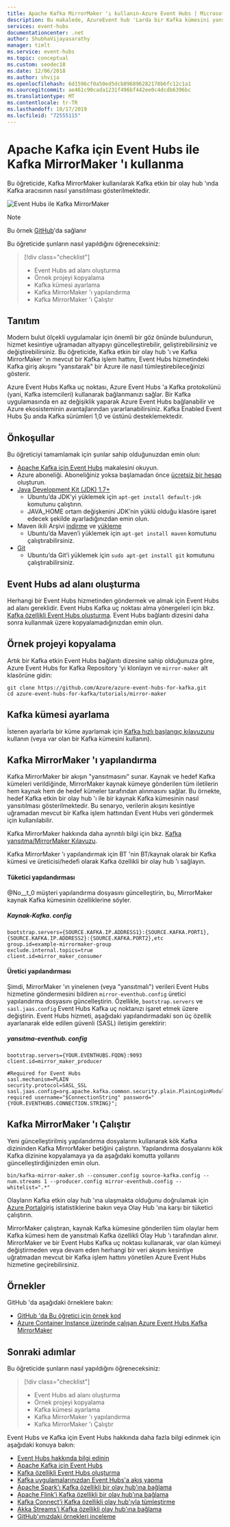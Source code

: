 ```yaml
---
title: Apache Kafka MirrorMaker 'ı kullanın-Azure Event Hubs | Microsoft Docs
description: Bu makalede, AzureEvent hub 'Larda bir Kafka kümesini yansıtmak için Kafka MirrorMaker 'ın nasıl kullanılacağı hakkında bilgi verilmektedir.
services: event-hubs
documentationcenter: .net
author: ShubhaVijayasarathy
manager: timlt
ms.service: event-hubs
ms.topic: conceptual
ms.custom: seodec18
ms.date: 12/06/2018
ms.author: shvija
ms.openlocfilehash: 6d1596cf0a50ed5dcb896896282178b6fc12c1a1
ms.sourcegitcommit: ae461c90cada1231f496bf442ee0c4dcdb6396bc
ms.translationtype: MT
ms.contentlocale: tr-TR
ms.lasthandoff: 10/17/2019
ms.locfileid: "72555115"
---
```

# <a name="use-kafka-mirrormaker-with-event-hubs-for-apache-kafka"></a>Apache Kafka için Event Hubs ile Kafka MirrorMaker 'ı kullanma

Bu öğreticide, Kafka MirrorMaker kullanılarak Kafka etkin bir olay hub 'ında Kafka aracısının nasıl yansıtılması gösterilmektedir.

   ![Event Hubs ile Kafka MirrorMaker](./media/event-hubs-kafka-mirror-maker-tutorial/evnent-hubs-mirror-maker1.png)

> [!NOTE]
> Bu örnek [GitHub](https://github.com/Azure/azure-event-hubs-for-kafka/tree/master/tutorials/mirror-maker)'da sağlanır


Bu öğreticide şunların nasıl yapıldığını öğreneceksiniz:
> [!div class="checklist"]
> * Event Hubs ad alanı oluşturma
> * Örnek projeyi kopyalama
> * Kafka kümesi ayarlama
> * Kafka MirrorMaker 'ı yapılandırma
> * Kafka MirrorMaker 'ı Çalıştır

## <a name="introduction"></a>Tanıtım
Modern bulut ölçekli uygulamalar için önemli bir göz önünde bulundurun, hizmet kesintiye uğramadan altyapıyı güncelleştirebilir, geliştirebilirsiniz ve değiştirebilirsiniz. Bu öğreticide, Kafka etkin bir olay hub 'ı ve Kafka MirrorMaker 'ın mevcut bir Kafka işlem hattını, Event Hubs hizmetindeki Kafka giriş akışını "yansıtarak" bir Azure ile nasıl tümleştirebileceğinizi gösterir. 

Azure Event Hubs Kafka uç noktası, Azure Event Hubs 'a Kafka protokolünü (yani, Kafka istemcileri) kullanarak bağlanmanızı sağlar. Bir Kafka uygulamasında en az değişiklik yaparak Azure Event Hubs bağlanabilir ve Azure ekosisteminin avantajlarından yararlanabilirsiniz. Kafka Enabled Event Hubs Şu anda Kafka sürümleri 1,0 ve üstünü desteklemektedir.

## <a name="prerequisites"></a>Önkoşullar

Bu öğreticiyi tamamlamak için şunlar sahip olduğunuzdan emin olun:

* [Apache Kafka için Event Hubs](event-hubs-for-kafka-ecosystem-overview.md) makalesini okuyun. 
* Azure aboneliği. Aboneliğiniz yoksa başlamadan önce [ücretsiz bir hesap](https://azure.microsoft.com/free/?ref=microsoft.com&utm_source=microsoft.com&utm_medium=docs&utm_campaign=visualstudio) oluşturun.
* [Java Development Kit (JDK) 1.7+](https://aka.ms/azure-jdks)
    * Ubuntu’da JDK’yi yüklemek için `apt-get install default-jdk` komutunu çalıştırın.
    * JAVA_HOME ortam değişkenini JDK’nin yüklü olduğu klasöre işaret edecek şekilde ayarladığınızdan emin olun.
* Maven ikili Arşivi [indirme](https://maven.apache.org/download.cgi) ve [yükleme](https://maven.apache.org/install.html)
    * Ubuntu’da Maven’i yüklemek için `apt-get install maven` komutunu çalıştırabilirsiniz.
* [Git](https://www.git-scm.com/downloads)
    * Ubuntu’da Git’i yüklemek için `sudo apt-get install git` komutunu çalıştırabilirsiniz.

## <a name="create-an-event-hubs-namespace"></a>Event Hubs ad alanı oluşturma

Herhangi bir Event Hubs hizmetinden göndermek ve almak için Event Hubs ad alanı gereklidir. Event Hubs Kafka uç noktası alma yönergeleri için bkz. [Kafka özellikli Event Hubs oluşturma](event-hubs-create.md). Event Hubs bağlantı dizesini daha sonra kullanmak üzere kopyalamadığınızdan emin olun.

## <a name="clone-the-example-project"></a>Örnek projeyi kopyalama

Artık bir Kafka etkin Event Hubs bağlantı dizesine sahip olduğunuza göre, Azure Event Hubs for Kafka Repository 'yi klonlayın ve `mirror-maker` alt klasörüne gidin:

```shell
git clone https://github.com/Azure/azure-event-hubs-for-kafka.git
cd azure-event-hubs-for-kafka/tutorials/mirror-maker
```

## <a name="set-up-a-kafka-cluster"></a>Kafka kümesi ayarlama

İstenen ayarlarla bir küme ayarlamak için [Kafka hızlı başlangıç kılavuzunu](https://kafka.apache.org/quickstart) kullanın (veya var olan bir Kafka kümesini kullanın).

## <a name="configure-kafka-mirrormaker"></a>Kafka MirrorMaker 'ı yapılandırma

Kafka MirrorMaker bir akışın "yansıtmasını" sunar. Kaynak ve hedef Kafka kümeleri verildiğinde, MirrorMaker kaynak kümeye gönderilen tüm iletilerin hem kaynak hem de hedef kümeler tarafından alınmasını sağlar. Bu örnekte, hedef Kafka etkin bir olay hub 'ı ile bir kaynak Kafka kümesinin nasıl yansıtılması gösterilmektedir. Bu senaryo, verilerin akışını kesintiye uğramadan mevcut bir Kafka işlem hattından Event Hubs veri göndermek için kullanılabilir. 

Kafka MirrorMaker hakkında daha ayrıntılı bilgi için bkz. [Kafka yansıtma/MirrorMaker Kılavuzu](https://cwiki.apache.org/confluence/pages/viewpage.action?pageId=27846330).

Kafka MirrorMaker 'ı yapılandırmak için BT 'nin BT/kaynak olarak bir Kafka kümesi ve üreticisi/hedefi olarak Kafka özellikli bir olay hub 'ı sağlayın.

#### <a name="consumer-configuration"></a>Tüketici yapılandırması

@No__t_0 müşteri yapılandırma dosyasını güncelleştirin, bu, MirrorMaker kaynak Kafka kümesinin özelliklerine söyler.

##### <a name="source-kafkaconfig"></a>Kaynak-Kafka. config

```
bootstrap.servers={SOURCE.KAFKA.IP.ADDRESS1}:{SOURCE.KAFKA.PORT1},{SOURCE.KAFKA.IP.ADDRESS2}:{SOURCE.KAFKA.PORT2},etc
group.id=example-mirrormaker-group
exclude.internal.topics=true
client.id=mirror_maker_consumer
```

#### <a name="producer-configuration"></a>Üretici yapılandırması

Şimdi, MirrorMaker 'ın yinelenen (veya "yansıtmalı") verileri Event Hubs hizmetine göndermesini bildiren `mirror-eventhub.config` üretici yapılandırma dosyasını güncelleştirin. Özellikle, `bootstrap.servers` ve `sasl.jaas.config` Event Hubs Kafka uç noktanızı işaret etmek üzere değiştirin. Event Hubs hizmeti, aşağıdaki yapılandırmadaki son üç özellik ayarlanarak elde edilen güvenli (SASL) iletişim gerektirir: 

##### <a name="mirror-eventhubconfig"></a>yansıtma-eventhub. config

```
bootstrap.servers={YOUR.EVENTHUBS.FQDN}:9093
client.id=mirror_maker_producer

#Required for Event Hubs
sasl.mechanism=PLAIN
security.protocol=SASL_SSL
sasl.jaas.config=org.apache.kafka.common.security.plain.PlainLoginModule required username="$ConnectionString" password="{YOUR.EVENTHUBS.CONNECTION.STRING}";
```

## <a name="run-kafka-mirrormaker"></a>Kafka MirrorMaker 'ı Çalıştır

Yeni güncelleştirilmiş yapılandırma dosyalarını kullanarak kök Kafka dizininden Kafka MirrorMaker betiğini çalıştırın. Yapılandırma dosyalarını kök Kafka dizinine kopyalamaya ya da aşağıdaki komutta yollarını güncelleştirdiğinizden emin olun.

```shell
bin/kafka-mirror-maker.sh --consumer.config source-kafka.config --num.streams 1 --producer.config mirror-eventhub.config --whitelist=".*"
```

Olayların Kafka etkin olay hub 'ına ulaşmakta olduğunu doğrulamak için [Azure Portal](https://azure.microsoft.com/features/azure-portal/)giriş istatistiklerine bakın veya Olay Hub 'ına karşı bir tüketici çalıştırın.

MirrorMaker çalıştıran, kaynak Kafka kümesine gönderilen tüm olaylar hem Kafka kümesi hem de yansıtmalı Kafka özellikli Olay Hub 'ı tarafından alınır. MirrorMaker ve bir Event Hubs Kafka uç noktası kullanarak, var olan kümeyi değiştirmeden veya devam eden herhangi bir veri akışını kesintiye uğratmadan mevcut bir Kafka işlem hattını yönetilen Azure Event Hubs hizmetine geçirebilirsiniz.

## <a name="samples"></a>Örnekler
GitHub 'da aşağıdaki örneklere bakın:

- [GitHub 'da Bu öğretici için örnek kod](https://github.com/Azure/azure-event-hubs-for-kafka/tree/master/tutorials/mirror-maker)
- [Azure Container Instance üzerinde çalışan Azure Event Hubs Kafka MirrorMaker](https://github.com/djrosanova/EventHubsMirrorMaker)

## <a name="next-steps"></a>Sonraki adımlar

Bu öğreticide şunların nasıl yapıldığını öğreneceksiniz:
> [!div class="checklist"]
> * Event Hubs ad alanı oluşturma
> * Örnek projeyi kopyalama
> * Kafka kümesi ayarlama
> * Kafka MirrorMaker 'ı yapılandırma
> * Kafka MirrorMaker 'ı Çalıştır

Event Hubs ve Kafka için Event Hubs hakkında daha fazla bilgi edinmek için aşağıdaki konuya bakın:  

- [Event Hubs hakkında bilgi edinin](event-hubs-what-is-event-hubs.md)
- [Apache Kafka için Event Hubs](event-hubs-for-kafka-ecosystem-overview.md)
- [Kafka özellikli Event Hubs oluşturma](event-hubs-create-kafka-enabled.md)
- [Kafka uygulamalarınızdan Event Hubs'a akış yapma](event-hubs-quickstart-kafka-enabled-event-hubs.md)
- [Apache Spark'ı Kafka özellikli bir olay hub'ına bağlama](event-hubs-kafka-spark-tutorial.md)
- [Apache Flink'i Kafka özellikli bir olay hub'ına bağlama](event-hubs-kafka-flink-tutorial.md)
- [Kafka Connect'i Kafka özellikli olay hub'ıyla tümleştirme](event-hubs-kafka-connect-tutorial.md)
- [Akka Streams’i Kafka özellikli olay hub'ına bağlama](event-hubs-kafka-akka-streams-tutorial.md)
- [GitHub'ımızdaki örnekleri inceleme](https://github.com/Azure/azure-event-hubs-for-kafka)
